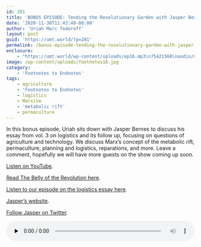 ```yaml
---
id: 201
title: 'BONUS EPISODE: Tending the Revolutionary Garden with Jasper Bernes'
date: '2020-11-30T11:43:49-08:00'
author: 'Uriah Marc Todoroff'
layout: post
guid: 'https://umt.world/?p=201'
permalink: /bonus-episode-tending-the-revolutionary-garden-with-jasper-bernes/
enclosure:
    - "https://umt.world/wp-content/uploads/ep16.mp3\n75421568\naudio/mpeg\n"
image: /wp-content/uploads/footnotes16.jpg
category:
    - 'Footnotes to Endnotes'
tags:
    - agriculture
    - 'Footnotes to Endnotes'
    - logistics
    - Marxism
    - 'metabolic rift'
    - permaculture
---
```


In this bonus episode, Uriah sits down with Jasper Bernes to discuss his essay from vol. 3 on logistics and its follow up, focusing on questions of agriculture and technology. We discuss Marx’s concept of the metabolic rift, permaculture, planning and logistics, reparations, and more. Leave a comment, hopefully we will have more guests on the show coming up soon.

[Listen on YouTube](https://youtu.be/Trq7wX-D9vo).

[Read The Belly of the Revolution here](https://www.reddit.com/r/theinvertedform/comments/k00n5j/the_belly_of_the_revolution_jasper_bernes/?).

[Listen to our episode on the logistics essay here](https://umt.world/episode-3-5-logistics-counterlogistics-and-the-communist-prospect/).

[Jasper’s website](https://jasperbernes.net/).

[Follow Jasper on Twitter](https://twitter.com/outsidadgitator).

<audio class="wp-audio-shortcode" controls="controls" id="audio-201-16" preload="none" style="width: 100%;"><source src="https://umt.world/wp-content/uploads/ep16.mp3?_=16" type="audio/mpeg"></source><https://umt.world/wp-content/uploads/ep16.mp3></audio>